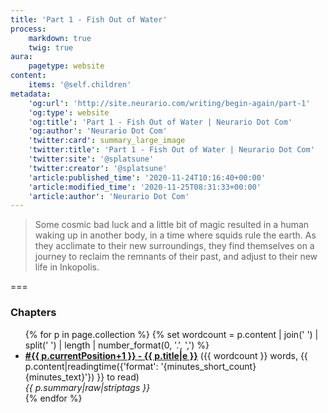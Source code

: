 ```yaml
---
title: 'Part 1 - Fish Out of Water'
process:
    markdown: true
    twig: true
aura:
    pagetype: website
content:
    items: '@self.children'
metadata:
    'og:url': 'http://site.neurario.com/writing/begin-again/part-1'
    'og:type': website
    'og:title': 'Part 1 - Fish Out of Water | Neurario Dot Com'
    'og:author': 'Neurario Dot Com'
    'twitter:card': summary_large_image
    'twitter:title': 'Part 1 - Fish Out of Water | Neurario Dot Com'
    'twitter:site': '@splatsune'
    'twitter:creator': '@splatsune'
    'article:published_time': '2020-11-24T10:16:40+00:00'
    'article:modified_time': '2020-11-25T08:31:33+00:00'
    'article:author': 'Neurario Dot Com'
---
```


>Some cosmic bad luck and a little bit of magic resulted in a human waking up in another body, in a time where squids rule the earth. As they acclimate to their new surroundings, they find themselves on a journey to reclaim the remnants of their past, and adjust to their new life in Inkopolis.

===

### Chapters

<ul>
{% for p in page.collection %}
    {% set wordcount = p.content | join(' ') | split(' ') | length | number_format(0, '.', ',') %}
    <li><strong><a href="{{ p.url|e }}">#{{ p.currentPosition+1 }} - {{ p.title|e }}</a></strong>
        ({{ wordcount }} words, {{ p.content|readingtime({'format': '{minutes_short_count} {minutes_text}'}) }} to read)<br />
        <em>{{ p.summary|raw|striptags }}</em>
    </li>
{% endfor %}
</ul>